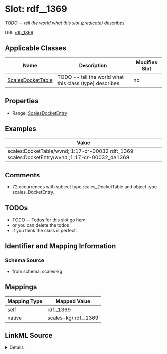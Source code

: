 

# Slot: rdf__1369


_TODO -- tell the world what this slot (predicate) describes._





URI: [rdf:_1369](http://www.w3.org/1999/02/22-rdf-syntax-ns#_1369)



<!-- no inheritance hierarchy -->





## Applicable Classes

| Name | Description | Modifies Slot |
| --- | --- | --- |
| [ScalesDocketTable](../classes/ScalesDocketTable.md) | TODO -- tell the world what this class (type) describes |  no  |







## Properties

* Range: [ScalesDocketEntry](../classes/ScalesDocketEntry.md)






## Examples

| Value |
| --- |
| scales:DocketTable/wvnd;;1:17-cr-00032 rdf:_1369 scales:DocketEntry/wvnd;;1:17-cr-00032_de1369 |

## Comments

* 72 occurrences with subject type scales_DocketTable and object type scales_DocketEntry.

## TODOs

* TODO -- Todos for this slot go here
* or you can delete the todos
* if you think the class is perfect.

## Identifier and Mapping Information







### Schema Source


* from schema: scales-kg




## Mappings

| Mapping Type | Mapped Value |
| ---  | ---  |
| self | rdf:_1369 |
| native | scales-kg/:rdf__1369 |




## LinkML Source

<details>
```yaml
name: rdf__1369
description: TODO -- tell the world what this slot (predicate) describes.
todos:
- TODO -- Todos for this slot go here
- or you can delete the todos
- if you think the class is perfect.
comments:
- 72 occurrences with subject type scales_DocketTable and object type scales_DocketEntry.
examples:
- value: scales:DocketTable/wvnd;;1:17-cr-00032 rdf:_1369 scales:DocketEntry/wvnd;;1:17-cr-00032_de1369
from_schema: scales-kg
rank: 1000
slot_uri: rdf:_1369
alias: rdf__1369
domain_of:
- scales_DocketTable
range: scales_DocketEntry

```
</details>